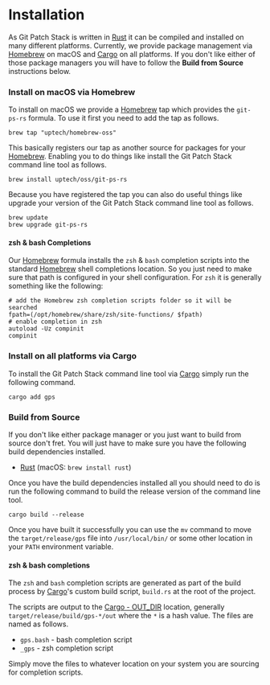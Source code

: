 # Installation

As Git Patch Stack is written in [Rust][] it can be compiled and installed on
many different platforms. Currently, we provide package management via
[Homebrew][] on macOS and [Cargo][] on all platforms. If you don't like either
of those package managers you will have to follow the **Build from Source**
instructions below.

### Install on macOS via Homebrew

To install on macOS we provide a [Homebrew][] tap which provides the
`git-ps-rs` formula. To use it first you need to add the tap as follows.

	brew tap "uptech/homebrew-oss"

This basically registers our tap as another source for packages for your
[Homebrew][]. Enabling you to do things like install the Git Patch Stack
command line tool as follows.

	brew install uptech/oss/git-ps-rs

Because you have registered the tap you can also do useful things like upgrade
your version of the Git Patch Stack command line tool as follows.

	brew update
	brew upgrade git-ps-rs

#### zsh & bash Completions

Our [Homebrew][] formula installs the `zsh` & `bash` completion scripts into the
standard [Homebrew][] shell completions location. So you just need to make sure
that path is configured in your shell configuration. For `zsh` it is generally
something like the following:

	# add the Homebrew zsh completion scripts folder so it will be searched
	fpath=(/opt/homebrew/share/zsh/site-functions/ $fpath)
	# enable completion in zsh
	autoload -Uz compinit
	compinit

### Install on all platforms via Cargo

To install the Git Patch Stack command line tool via [Cargo][] simply run the
following command.

	cargo add gps

### Build from Source

If you don't like either package manager or you just want to build from source
don't fret. You will just have to make sure you have the following build
dependencies installed.

- [Rust][] (macOS: `brew install rust`)

Once you have the build dependencies installed all you should need to do is
run the following command to build the release version of the command line
tool.

	cargo build --release

Once you have built it successfully you can use the `mv` command to move the
`target/release/gps` file into `/usr/local/bin/` or some other location in your
`PATH` environment variable.

#### zsh & bash completions

The `zsh` and `bash` completion scripts are generated as part of the build
process by [Cargo][]'s custom build script, `build.rs` at the root of the
project.

The scripts are output to the [Cargo -
OUT_DIR](https://doc.rust-lang.org/cargo/reference/environment-variables.html)
location, generally `target/release/build/gps-*/out` where the `*` is a hash
value. The files are named as follows.

- `gps.bash` - bash completion script
- `_gps` - zsh completion script

Simply move the files to whatever location on your system you are sourcing for
completion scripts.

[Rust]: https://www.rust-lang.org
[Homebrew]: https://brew.sh
[Cargo]: https://doc.rust-lang.org/cargo/
